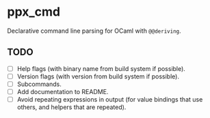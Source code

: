 # ppx_cmd

Declarative command line parsing for OCaml with `@@deriving`.

## TODO

- [ ] Help flags (with binary name from build system if possible).
- [ ] Version flags (with version from build system if possible).
- [ ] Subcommands.
- [ ] Add documentation to README.
- [ ] Avoid repeating expressions in output (for value bindings that use others, and helpers that are repeated).
